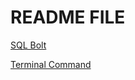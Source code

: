 # README FILE

[SQL Bolt](./SQL%20Bolt/SQL%20Bolt.md)

[Terminal Command](./Terminal/Terminal%20Command.md)
